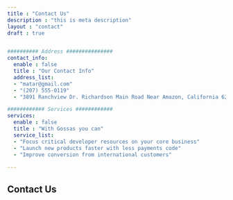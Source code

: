 ```yaml
---
title : "Contact Us"
description : "this is meta description"
layout : "contact"
draft : true


########## Address ###############
contact_info:
  enable : false
  title : "Our Contact Info"
  address_list:
  - "matar@gmail.com"
  - "(207) 555-0119"
  - "3891 Ranchview Dr. Richardson Main Road Near Amazon, California 62639"

############ Services ############
services:
  enable : false
  title : "With Gossas you can"
  service_list:
  - "Focus critical developer resources on your core business"
  - "Launch new products faster with less payments code"
  - "Improve conversion from international customers"
  
---
```


## Contact **Us**
<!-- Lorem ipsum dolor sit amet, consetetur sadipscing elitr, sed diam nonumy eirmod tempor invidunt ut labore et dolore magna aliquyam erat sed. -->
